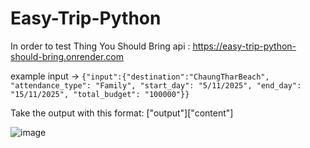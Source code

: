 # Easy-Trip-Python

In order to test Thing You Should Bring api : https://easy-trip-python-should-bring.onrender.com

example input -> `{"input":{"destination":"ChaungTharBeach", "attendance_type": "Family", "start_day": "5/11/2025", "end_day": "15/11/2025", "total_budget": "100000"}}`

Take the output with this format: ["output"]["content"]

![image](https://github.com/user-attachments/assets/fa5bf31b-7a9a-41ea-9306-935ec8c167c9)
